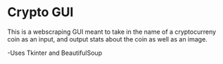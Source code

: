 # Crypto GUI

This is a webscraping GUI meant to take in the name of a cryptocurreny coin as an input, and output stats about the coin as well as an image.

-Uses Tkinter and BeautifulSoup

